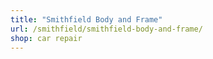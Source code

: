 ```yaml
---
title: "Smithfield Body and Frame"
url: /smithfield/smithfield-body-and-frame/
shop: car repair
---
```

